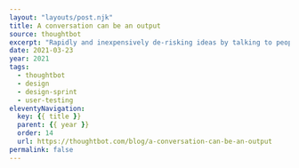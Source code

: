 ```yaml
---
layout: "layouts/post.njk"
title: A conversation can be an output
source: thoughtbot
excerpt: "Rapidly and inexpensively de-risking ideas by talking to people is the true power of a Design Sprint"
date: 2021-03-23
year: 2021
tags:
  - thoughtbot
  - design
  - design-sprint
  - user-testing
eleventyNavigation:
  key: {{ title }}
  parent: {{ year }}
  order: 14
  url: https://thoughtbot.com/blog/a-conversation-can-be-an-output
permalink: false
---
```

